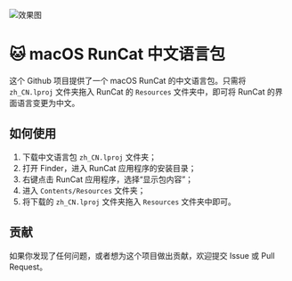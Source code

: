 ![效果图](https://s3.bmp.ovh/imgs/2022/07/28/2548df1b958b7a19.png)

# 🐱 macOS RunCat 中文语言包

这个 Github 项目提供了一个 macOS RunCat 的中文语言包。只需将 `zh_CN.lproj` 文件夹拖入 RunCat 的 `Resources` 文件夹中，即可将 RunCat 的界面语言变更为中文。

## 如何使用

1. 下载中文语言包 `zh_CN.lproj` 文件夹；
2. 打开 Finder，进入 RunCat 应用程序的安装目录；
3. 右键点击 RunCat 应用程序，选择“显示包内容”；
4. 进入 `Contents/Resources` 文件夹；
5. 将下载的 `zh_CN.lproj` 文件夹拖入 `Resources` 文件夹中即可。

## 贡献

如果你发现了任何问题，或者想为这个项目做出贡献，欢迎提交 Issue 或 Pull Request。
